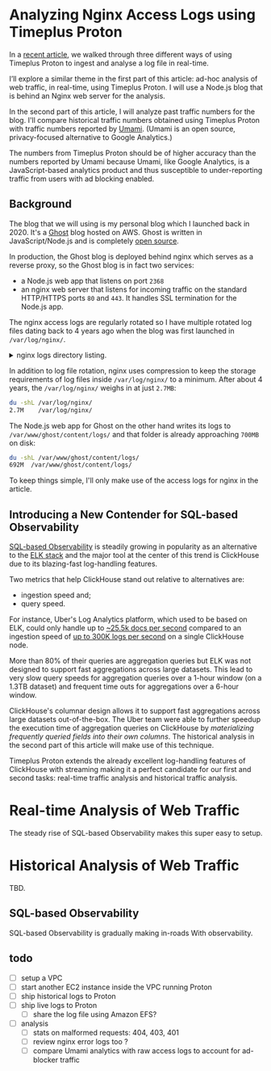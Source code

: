 # Analyzing Nginx Access Logs using Timeplus Proton 
In a [recent article](https://www.timeplus.com/post/log-stream-analysis), we walked through three different ways of using Timeplus Proton to ingest and analyse a log file in real-time.

I’ll explore a similar theme in the first part of this article: ad-hoc analysis of web traffic, in real-time, using Timeplus Proton. I will use a Node.js blog that is behind an Nginx web server for the analysis. 

In the second part of this article, I will analyze past traffic numbers for the blog. I'll compare historical traffic numbers obtained using Timeplus Proton with traffic numbers reported by [Umami](https://umami.is). (Umami is an open source, privacy-focused alternative to Google Analytics.) 

The numbers from Timeplus Proton should be of higher accuracy than the numbers reported by Umami because Umami, like Google Analytics, is a JavaScript-based analytics product and thus susceptible to under-reporting traffic from users with ad blocking enabled.

## Background
The blog that we will using is my personal blog which I launched back in 2020. It's a [Ghost](https://ghost.org/) blog hosted on AWS. Ghost is written in JavaScript/Node.js and is completely [open source](https://github.com/tryghost/ghost).

In production, the Ghost blog is deployed behind nginx which serves as a reverse proxy, so the Ghost blog is in fact two services: 
* a Node.js web app that listens on port `2368`
* an nginx web server that listens for incoming traffic on the standard HTTP/HTTPS ports `80` and `443`. It handles SSL termination for the Node.js app. 

The nginx access logs are regularly rotated so I have multiple rotated log files dating back to 4 years ago when the blog was first launched in `/var/log/nginx/`.

<details>
<summary>nginx logs directory listing.</summary>
<pre>
ll /var/log/nginx/
total 2152
drwxr-xr-x  3 root     adm      4096 Apr 30 00:00 ./
drwxrwxr-x 13 root     syslog   4096 Apr 28 00:00 ../
drwxr-xr-x  2 www-data adm      4096 Apr 28 16:42 2020-10_2023-06/
-rw-r-----  1 www-data adm    418174 Apr 30 22:36 access.log
-rw-r-----  1 www-data adm    799201 Apr 29 23:59 access.log.1
-rw-r-----  1 www-data adm     47009 Apr 20 23:59 access.log.10.gz
-rw-r-----  1 www-data adm     49434 Apr 19 23:59 access.log.11.gz
-rw-r-----  1 www-data adm     44373 Apr 19 00:00 access.log.12.gz
-rw-r-----  1 www-data adm    109735 Apr 17 23:59 access.log.13.gz
-rw-r-----  1 www-data adm     64309 Apr 17 00:00 access.log.14.gz
-rw-r-----  1 www-data adm     41989 Apr 28 23:59 access.log.2.gz
-rw-r-----  1 www-data adm     40176 Apr 27 23:59 access.log.3.gz
-rw-r-----  1 www-data adm     51326 Apr 26 23:59 access.log.4.gz
-rw-r-----  1 www-data adm     96012 Apr 26 00:00 access.log.5.gz
-rw-r-----  1 www-data adm     57779 Apr 24 23:59 access.log.6.gz
-rw-r-----  1 www-data adm     54235 Apr 23 23:59 access.log.7.gz
-rw-r-----  1 www-data adm     91835 Apr 22 23:59 access.log.8.gz
-rw-r-----  1 www-data adm     89026 Apr 22 00:00 access.log.9.gz
-rw-r-----  1 www-data adm      4080 Apr 30 00:28 error.log
-rw-r-----  1 www-data adm     33801 Apr 29 23:35 error.log.1
-rw-r-----  1 www-data adm       221 Apr 18 16:02 error.log.10.gz
-rw-r-----  1 www-data adm       535 Apr 17 21:11 error.log.11.gz
-rw-r-----  1 www-data adm       224 Apr 16 23:01 error.log.12.gz
-rw-r-----  1 www-data adm       227 Apr 15 06:32 error.log.13.gz
-rw-r-----  1 www-data adm       331 Apr 14 15:44 error.log.14.gz
-rw-r-----  1 www-data adm       313 Apr 28 05:53 error.log.2.gz
-rw-r-----  1 www-data adm       274 Apr 27 11:49 error.log.3.gz
-rw-r-----  1 www-data adm       319 Apr 26 09:45 error.log.4.gz
-rw-r-----  1 www-data adm       279 Apr 25 13:30 error.log.5.gz
-rw-r-----  1 www-data adm       350 Apr 23 22:43 error.log.6.gz
-rw-r-----  1 www-data adm       291 Apr 22 22:27 error.log.7.gz
-rw-r-----  1 www-data adm       265 Apr 21 05:55 error.log.8.gz
-rw-r-----  1 www-data adm       292 Apr 19 21:49 error.log.9.gz
</pre>
</details>

In addition to log file rotation, nginx uses compression to keep the storage requirements of log files inside `/var/log/nginx/` to a minimum. After about 4 years, the `/var/log/nginx/` weighs in at just `2.7MB`:
```bash
du -shL /var/log/nginx/
2.7M	/var/log/nginx/
```

The Node.js web app for Ghost on the other hand writes its logs to `/var/www/ghost/content/logs/` and that folder is already approaching `700MB` on disk: 
```bash
du -shL /var/www/ghost/content/logs/
692M  /var/www/ghost/content/logs/
```
To keep things simple, I'll only make use of the access logs for nginx in the article.


## Introducing a New Contender for SQL-based Observability
[SQL-based Observability](https://clickhouse.com/blog/the-state-of-sql-based-observability) is steadily growing in popularity as an alternative to the [ELK stack](https://aws.amazon.com/what-is/elk-stack/) and the major tool at the center of this trend is ClickHouse due to its blazing-fast log-handling features. 

Two metrics that help ClickHouse stand out relative to alternatives are:
* ingestion speed and;
* query speed.

For instance, Uber's Log Analytics platform, which used to be based on ELK, could only handle up to [~25.5k docs per second](https://www.elastic.co/blog/data-ingestion-elasticsearch) compared to an ingestion speed of [up to 300K logs per second](https://www.uber.com/en-PT/blog/logging/) on a single ClickHouse node.

More than 80% of their queries are aggregation queries but ELK was not designed to support fast aggregations across large datasets. This lead to very slow query speeds for aggregation queries over a 1-hour window (on a 1.3TB dataset) and frequent time outs for aggregations over a 6-hour window. 

ClickHouse's columnar design allows it to support fast aggregations across large datasets out-of-the-box. The Uber team were able to further speedup the execution time of aggregation queries on ClickHouse by *materializing frequently queried fields into their own columns*. The historical analysis in the second part of this article will make use of this technique.

Timeplus Proton extends the already excellent log-handling features of ClickHouse with streaming making it a perfect candidate for our first and second tasks: real-time traffic analysis and historical traffic analysis. 


# Real-time Analysis of Web Traffic
The steady rise of SQL-based Observability makes this super easy to setup.


# Historical Analysis of Web Traffic
TBD.

## SQL-based Observability
SQL-based Observability is gradually making in-roads With observability.

## todo
- [ ] setup a VPC
- [ ] start another EC2 instance inside the VPC running Proton
- [ ] ship historical logs to Proton
- [ ] ship live logs to Proton
  - [ ] share the log file using Amazon EFS?
- [ ] analysis
  - [ ] stats on malformed requests: 404, 403, 401
  - [ ] review nginx error logs too ?
  - [ ] compare Umami analytics with raw access logs to account for ad-blocker traffic
